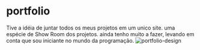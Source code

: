 # portfolio
Tive a idéia de juntar todos os meus projetos em um unico site. uma espécie de Show Room dos projetos. ainda tenho muito a fazer, levando em conta que sou iniciante no mundo da programação.
![portfolio-design](https://github.com/gabrxdev/portfolio/assets/134901126/c827f150-709e-4843-ae0d-8bf13b6d3ea0)
